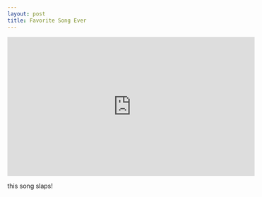 ```yaml
---
layout: post
title: Favorite Song Ever
---
```


<iframe width="560" height="315" src="https://www.youtube.com/watch?v=OFeb1LK1vhM" frameborder="0" allow="autoplay; encrypted-media" allowfullscreen></iframe>

this song slaps!
